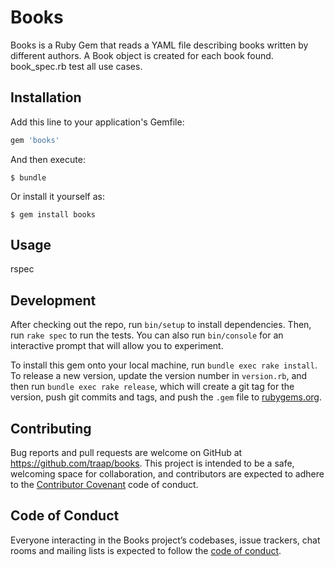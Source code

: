 # Books

Books is a Ruby Gem that reads a YAML file describing books written
by different authors.  A Book object is created for each book found.
book_spec.rb test all use cases.

## Installation

Add this line to your application's Gemfile:

```ruby
gem 'books'
```

And then execute:

    $ bundle

Or install it yourself as:

    $ gem install books

## Usage
rspec


## Development

After checking out the repo, run `bin/setup` to install dependencies. Then, run
`rake spec` to run the tests. You can also run `bin/console` for an interactive
prompt that will allow you to experiment.

To install this gem onto your local machine, run `bundle exec rake install`. To
release a new version, update the version number in `version.rb`, and then run
`bundle exec rake release`, which will create a git tag for the version, push
git commits and tags, and push the `.gem` file to
[rubygems.org](https://rubygems.org).

## Contributing

Bug reports and pull requests are welcome on GitHub at
https://github.com/traap/books. This project is intended to be a safe,
welcoming space for collaboration, and contributors are expected to adhere to
the [Contributor Covenant](http://contributor-covenant.org) code of conduct.

## Code of Conduct

Everyone interacting in the Books project’s codebases, issue trackers, chat
rooms and mailing lists is expected to follow the [code of
conduct](https://github.com/traap/books/blob/master/CODE_OF_CONDUCT.md).
